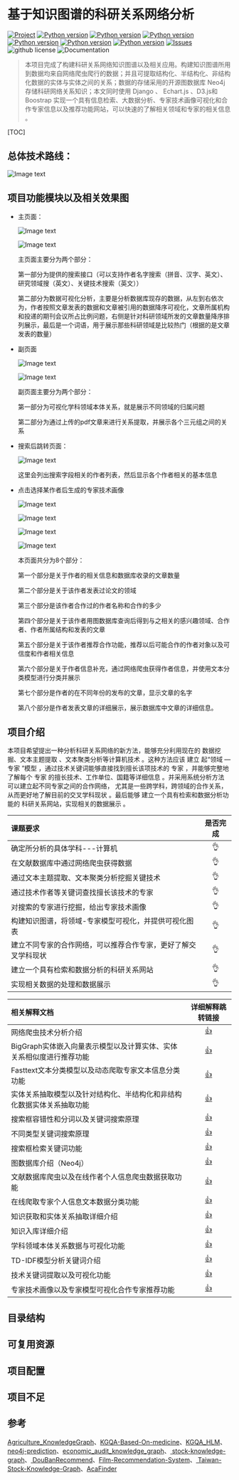 # 基于知识图谱的科研关系网络分析

[![Project](https://img.shields.io/badge/project-Research_Relationship_Network_Knowledge_Graph-blue.svg)](https://github.com/lelandyan/ResearchRelationshipNetwork_KnowledgeGraph) [![Python version](https://img.shields.io/badge/language-python3.6-blue.svg)](https://www.python.org/downloads/release/python-360/) [![Python version](https://img.shields.io/badge/language-java-blue.svg)]() [![Python version](https://img.shields.io/badge/language-javascript-blue.svg)]()  [![Python version](https://img.shields.io/badge/language-cypher-blue.svg)]() [![Python version](https://img.shields.io/badge/language-jQuery-blue.svg)]() [![Python version](https://img.shields.io/badge/language-Django-blue.svg)]() [![Issues](https://img.shields.io/github/issues/lelandyan/ResearchRelationshipNetwork_KnowledgeGraph.svg)](https://github.com/lelandyan/ResearchRelationshipNetwork_KnowledgeGraph/issues) ![github license](https://img.shields.io/github/license/lelandyan/ResearchRelationshipNetwork_KnowledgeGraph) ![Documentation](https://img.shields.io/badge/documentation-yes-brightgreen) 

> 本项目完成了构建科研关系网络知识图谱以及相关应用。构建知识图谱所用到数据均来自网络爬虫爬行的数据；并且可提取结构化、半结构化、非结构化数据的实体与实体之间的关系；数据的存储采用的开源图数据库 Neo4j 存储科研网络关系知识；本文同时使用 Django 、 Echart.js 、D3.js和Boostrap 实现一个具有信息检索、大数据分析、专家技术画像可视化和合作专家信息以及推荐功能网站，可以快速的了解相关领域和专家的相关信息 。

[TOC]

## 总体技术路线：

![Image text](imgs/10.png)

## 项目功能模块以及相关效果图

* 主页面：

  ![Image text](imgs/1.png)

  ![Image text](imgs/2.png)

  主页面主要分为两个部分：

  第一部分为提供的搜索接口（可以支持作者名字搜索（拼音、汉字、英文）、研究领域搜（英文）、关键技术搜索（英文））

  第二部分为数据可视化分析，主要是分析数据库现存的数据，从左到右依次为，作者按照文章发表的数据和文章被引用的数据降序可视化，文章所属机构和投递的期刊会议所占比例问题，右侧是针对科研领域所发的文章数量降序排列展示，最后是一个词语，用于展示那些科研领域是比较热门（根据的是文章发表的数量）

* 副页面

  ![Image text](imgs/3.png)

  ![Image text](imgs/4.png)

  副页面主要分为两个部分：

  第一部分为可视化学科领域本体关系，就是展示不同领域的归属问题

  第二部分为通过上传的pdf文章来进行关系提取，并展示各个三元组之间的关系

* 搜索后跳转页面：

  ![Image text](imgs/5.png)

  这里会列出搜索字段相关的作者列表，然后显示各个作者相关的基本信息

* 点击选择某作者后生成的专家技术画像

  ![Image text](imgs/6.png)

  ![Image text](imgs/7.png)

  ![Image text](imgs/8.png)

  ![Image text](imgs/9.png)

  本页面共分为8个部分：

  第一个部分是关于作者的相关信息和数据库收录的文章数量

  第二个部分是关于该作者发表过论文的领域

  第三个部分是该作者合作过的作者名称和合作的多少

  第四个部分是关于该作者用图数据库查询后得到与之相关的感兴趣领域、合作者、作者所属结构和发表的文章

  第五个部分是关于该作者推荐合作功能，推荐以后可能合作的作者对象以及可信度和作者相关信息

  第六个部分是关于作者信息补充，通过网络爬虫获得作者信息，并使用文本分类模型进行分类并展示

  第七个部分是作者的在不同年份的发布的文章，显示文章的名字

  第八个部分是作者发表文章的详细展示，展示数据库中文章的详细信息。

## 项目介绍

本项目希望提出一种分析科研关系网络的新方法，能够充分利用现在的 数据挖掘、文本主题提取 、文本聚类分析等计算机技术 。这种方法应该 建立 起“领域 —专家 ”模型 ，通过技术关键词能够直接找到擅长该项技术的 专家 ，并能够完整地了解每个 专家 的擅长技术、工作单位、国籍等详细信息 。并采用系统分析方法 可以建立起不同专家之间的合作网络， 尤其是一些跨学科，跨领域的合作关系，从而更好地了解目前的交叉学科现状 。最后能够 建立一个具有检索和数据分析功能的 科研关系网站，实现相关的数据展示 。

| 课题要求                                                     | 是否完成  |
| :----------------------------------------------------------- | :-------: |
| 确定所分析的具体学科---计算机                                | :ok_hand: |
| 在文献数据库中通过网络爬虫获得数据                           | :ok_hand: |
| 通过文本主题提取、文本聚类分析挖掘关键技术                   | :ok_hand: |
| 通过技术作者等关键词查找擅长该技术的专家                     | :ok_hand: |
| 对搜索的专家进行挖掘，给出专家技术画像                       | :ok_hand: |
| 构建知识图谱，将领域-专家模型可视化，并提供可视化图表        | :ok_hand: |
| 建立不同专家的合作网络，可以推荐合作专家，更好了解交叉学科现状 | :ok_hand: |
| 建立一个具有检索和数据分析的科研关系网站                     | :ok_hand: |
| 实现相关数据的处理和数据展示                                 | :ok_hand: |



| 相关解释文档                                                 |                       详细解释跳转链接                       |
| :----------------------------------------------------------- | :----------------------------------------------------------: |
| 网络爬虫技术分析介绍                                         | [:thumbsup:](https://github.com/LelandYan/ResearchRelationshipNetwork_KnowledgeGraph/blob/main/doc/%E7%BD%91%E7%BB%9C%E7%88%AC%E8%99%AB%E6%8A%80%E6%9C%AF%E5%88%86%E6%9E%90.md) |
| BigGraph实体嵌入向量表示模型以及计算实体、实体关系相似度进行推荐功能 | [:thumbsup:](https://github.com/LelandYan/ResearchRelationshipNetwork_KnowledgeGraph/blob/main/doc/BigGraph%E5%B5%8C%E5%85%A5%E5%90%91%E9%87%8F%E7%9B%B8%E4%BC%BC%E7%AD%89.md) |
| Fasttext文本分类模型以及动态爬取专家文本信息分类功能         | [:thumbsup:](https://github.com/LelandYan/ResearchRelationshipNetwork_KnowledgeGraph/blob/main/doc/Fasttext%E6%96%87%E6%9C%AC%E5%88%86%E7%B1%BB%E6%A8%A1%E5%9E%8B.md) |
| 实体关系抽取模型以及针对结构化、半结构化和非结构化数据实体关系抽取功能 | [:thumbsup:](https://github.com/LelandYan/ResearchRelationshipNetwork_KnowledgeGraph/blob/main/doc/%E5%AE%9E%E4%BD%93%E5%85%B3%E7%B3%BB%E6%8A%BD%E5%8F%96%E6%A8%A1%E5%9E%8B%E4%BB%8B%E7%BB%8D.md) |
| 搜索框容错性和分词以及关键词搜索原理                         | [:thumbsup:](https://github.com/LelandYan/ResearchRelationshipNetwork_KnowledgeGraph/blob/main/doc/%E5%85%B3%E9%94%AE%E8%AF%8D%E6%90%9C%E7%B4%A2%E7%9A%84%E5%AE%B9%E9%94%99%E6%80%A7%E5%92%8C%E5%88%86%E8%AF%8D%EF%BC%88%E5%81%8F%E5%90%91%E4%BA%8E%E5%8E%9F%E7%90%86%EF%BC%89.md) |
| 不同类型关键词搜索原理                                       | [:thumbsup:](https://github.com/LelandYan/ResearchRelationshipNetwork_KnowledgeGraph/blob/main/doc/%E4%B8%8D%E5%90%8C%E7%B1%BB%E5%9E%8B%E5%85%B3%E9%94%AE%E8%AF%8D%E6%90%9C%E7%B4%A2%E7%9F%A5%E8%AF%86.md) |
| 搜索框检索关键词功能                                         | [:thumbsup:](https://github.com/LelandYan/ResearchRelationshipNetwork_KnowledgeGraph/blob/main/doc/%E6%90%9C%E7%B4%A2%E6%A1%86%E6%A3%80%E7%B4%A2%E5%8A%9F%E8%83%BD%EF%BC%88%E6%B5%81%E7%A8%8B%E5%9B%BE%EF%BC%89.md) |
| 图数据库介绍（Neo4j）                                        | [:thumbsup:](https://github.com/LelandYan/ResearchRelationshipNetwork_KnowledgeGraph/blob/main/doc/%E5%9B%BE%E6%95%B0%E6%8D%AE%E5%BA%93neo4j.md) |
| 文献数据库爬虫以及在线作者个人信息爬虫数据获取功能           | [:thumbsup:](https://github.com/LelandYan/ResearchRelationshipNetwork_KnowledgeGraph/blob/main/doc/%E6%95%B0%E6%8D%AE%E8%8E%B7%E5%8F%96%E6%96%B9%E6%A1%88.md) |
| 在线爬取专家个人信息文本数据分类功能                         | [:thumbsup:](https://github.com/LelandYan/ResearchRelationshipNetwork_KnowledgeGraph/blob/main/doc/%E4%BD%9C%E8%80%85%E4%B8%AA%E4%BA%BA%E4%BF%A1%E6%81%AF%E6%96%87%E6%9C%AC%E5%88%86%E7%B1%BB%E6%96%B9%E6%B3%95%EF%BC%88%E7%BC%96%E5%86%99%E5%85%B7%E4%BD%93%E7%9A%84%E6%96%B9%E6%B3%95%E7%BB%86%E8%8A%82%E5%92%8C%E5%8F%82%E6%95%B0%EF%BC%89.md) |
| 知识获取和实体关系抽取详细介绍                               | [:thumbsup:](https://github.com/LelandYan/ResearchRelationshipNetwork_KnowledgeGraph/blob/main/doc/%E7%9F%A5%E8%AF%86%E8%8E%B7%E5%8F%96%E5%92%8C%E5%AE%9E%E4%BD%93%E5%85%B3%E7%B3%BB%E6%8A%BD%E5%8F%96.md) |
| 知识入库详细介绍                                             | [:thumbsup:](https://github.com/LelandYan/ResearchRelationshipNetwork_KnowledgeGraph/blob/main/doc/%E7%9F%A5%E8%AF%86%E5%85%A5%E5%BA%93.md) |
| 学科领域本体关系数据与可视化功能                             | [:thumbsup:](https://github.com/LelandYan/ResearchRelationshipNetwork_KnowledgeGraph/blob/main/doc/%E5%AD%A6%E7%A7%91%E9%A2%86%E5%9F%9F%E6%9C%AC%E4%BD%93%E5%85%B3%E7%B3%BB%E6%95%B0%E6%8D%AE%E4%B8%8E%E5%8F%AF%E8%A7%86%E5%8C%96.md) |
| TD-IDF模型分析关键词介绍                                     | [:thumbsup:](https://github.com/LelandYan/ResearchRelationshipNetwork_KnowledgeGraph/blob/main/doc/TD-IDF%E5%88%86%E6%9E%90%E5%85%B3%E9%94%AE%E8%AF%8D.md) |
| 技术关键词提取以及可视化功能                                 | [:thumbsup:](https://github.com/LelandYan/ResearchRelationshipNetwork_KnowledgeGraph/blob/main/doc/%E6%8A%80%E6%9C%AF%E5%85%B3%E9%94%AE%E8%AF%8D%E6%8F%90%E5%8F%96%E4%BB%A5%E5%8F%8A%E5%8F%AF%E8%A7%86%E5%8C%96.md) |
| 专家技术画像以及专家模型可视化合作专家推荐功能               | [:thumbsup:](https://github.com/LelandYan/ResearchRelationshipNetwork_KnowledgeGraph/blob/main/doc/%E4%B8%93%E5%AE%B6%E6%8A%80%E6%9C%AF%E7%94%BB%E5%83%8F%E4%BB%A5%E5%8F%8A%E4%B8%93%E5%AE%B6%E6%A8%A1%E5%9E%8B%E5%8F%AF%E8%A7%86%E5%8C%96%E5%90%88%E4%BD%9C%E4%B8%93%E5%AE%B6%E6%8E%A8%E8%8D%90%20.md) |

## 目录结构

## 可复用资源

## 项目配置

## 项目不足

## 参考

[Agriculture_KnowledgeGraph](https://github.com/qq547276542/Agriculture_KnowledgeGraph)、[KGQA-Based-On-medicine](https://github.com/YeYzheng/KGQA-Based-On-medicine)、[KGQA_HLM](https://github.com/chizhu/KGQA_HLM)、[neo4j-prediction](https://github.com/mr-csj/neo4j-prediction)、[economic_audit_knowledge_graph](https://github.com/Guanngxu/economic_audit_knowledge_graph)、[ stock-knowledge-graph](https://github.com/lemonhu/stock-knowledge-graph)、[ DouBanRecommend](https://github.com/mattzheng/DouBanRecommend)、[Film-Recommendation-System](https://github.com/zut-cs-wangluo152/Film-Recommendation-System)、[ Taiwan-Stock-Knowledge-Graph](https://github.com/jojowither/Taiwan-Stock-Knowledge-Graph)、[AcaFinder](https://github.com/xyjigsaw/AcaFinder)

